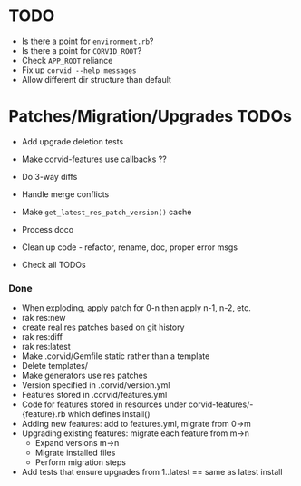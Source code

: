 TODO
====
* Is there a point for `environment.rb`?
* Is there a point for `CORVID_ROOT`?
* Check `APP_ROOT` reliance
* Fix up `corvid --help messages`
* Allow different dir structure than default

Patches/Migration/Upgrades TODOs
================================
* Add upgrade deletion tests
* Make corvid-features use callbacks ??
* Do 3-way diffs
* Handle merge conflicts

* Make `get_latest_res_patch_version()` cache
* Process doco
* Clean up code - refactor, rename, doc, proper error msgs
* Check all TODOs

### Done
* When exploding, apply patch for 0-n then apply n-1, n-2, etc.
* rak res:new
* create real res patches based on git history
* rak res:diff
* rak res:latest
* Make .corvid/Gemfile static rather than a template
* Delete templates/
* Make generators use res patches
* Version specified in .corvid/version.yml
* Features stored in .corvid/features.yml
* Code for features stored in resources under corvid-features/-{feature}.rb which defines install()
* Adding new features: add to features.yml, migrate from 0->m
* Upgrading existing features: migrate each feature from m->n
  * Expand versions m->n
  * Migrate installed files
  * Perform migration steps
* Add tests that ensure upgrades from 1..latest == same as latest install

